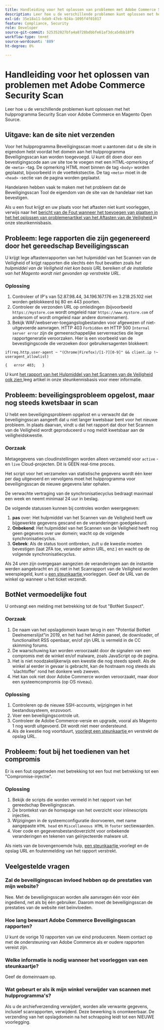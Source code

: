 ```yaml
---
title: Handleiding voor het oplossen van problemen met Adobe Commerce Security Scan
description: Leer hoe u de verschillende problemen kunt oplossen met het hulpprogramma Security Scan voor Adobe Commerce en Magento Open Source.
exl-id: 35e18a11-bda9-47eb-924a-1095f4f01017
feature: Compliance, Security
role: Developer
source-git-commit: 525352027bfa4a8728bdbbfe61af3dca5dbb18f9
workflow-type: tm+mt
source-wordcount: '889'
ht-degree: 0%

---
```


# Handleiding voor het oplossen van problemen met Adobe Commerce Security Scan

Leer hoe u de verschillende problemen kunt oplossen met het hulpprogramma Security Scan voor Adobe Commerce en Magento Open Source.

## Uitgave: kan de site niet verzenden

Voor het hulpprogramma Beveiligingsscan moet u aantonen dat u de site in eigendom hebt voordat het domein aan het hulpprogramma Beveiligingsscan kan worden toegevoegd. U kunt dit doen door een bevestigingscode aan uw site toe te voegen met een HTML-opmerking of de `<meta>` -tag. De opmerking HTML moet binnen de tag `<body>` worden geplaatst, bijvoorbeeld in de voettekstsectie. De tag `<meta>` moet in de `<head>` -sectie van de pagina worden geplaatst.

Handelaren hebben vaak te maken met het probleem dat de Beveiligingsscan Tool de eigendom van de site van de handelaar niet kan bevestigen.

Als u een fout krijgt en uw plaats voor het aftasten niet kunt voorleggen, verwijs naar het [ bericht van de Fout wanneer het toevoegen van plaatsen in het het oplossen van problemenartikel van het Aftasten van de Veiligheid ](/help/troubleshooting/miscellaneous/error-message-adding-site-into-security-scan.md) in onze steunkennisbasis.

## Probleem: lege rapporten die zijn gegenereerd door het gereedschap Beveiligingsscan

U krijgt lege aftastenrapporten van het hulpmiddel van het Scannen van de Veiligheid of krijgt rapporten die slechts één fout bevatten zoals *het hulpmiddel van de Veiligheid niet kon basis URL* bereiken of *de installatie van het Magento wordt niet gevonden op verstrekte URL*.

### Oplossing

1. Controleer of IP&#39;s van 52.87.98.44, 34.196.167.176 en 3.218.25.102 niet worden geblokkeerd bij 80 en 443 poorten.
1. Controleer de verzonden URL op omleidingen (bijvoorbeeld `https://mystore.com` wordt omgeleid naar `https://www.mystore.com` of andersom of wordt omgeleid naar andere domeinnamen).
1. Bekijk WAF/webserver-toegangslogbestanden voor afgewezen of niet-uitgevoerde aanvragen. HTTP 403 `Forbidden` en HTTP 500 `Internal server error` zijn de gemeenschappelijke serverreacties die lege rapportgeneratie veroorzaken. Hier is een voorbeeld van de bevestigingscode die verzoeken door gebruikersagenten blokkeert:

```code block
if(req.http.user-agent ~ "(Chrome|Firefox)/[1-7][0-9]" && client.ip !~ useragent_allowlist)

{   error 403;   }
```

U kunt [ het rapport van het Hulpmiddel van het Scannen van de Veiligheid ook zien ](/help/troubleshooting/miscellaneous/the-security-scan-tool-report-is-blank.md) leeg artikel in onze steunkennisbasis voor meer informatie.

## Probleem: beveiligingsprobleem opgelost, maar nog steeds kwetsbaar in scan

U hebt een beveiligingsprobleem opgelost en u verwacht dat de beveiligingsscan aangeeft dat u niet langer kwetsbaar bent voor het nieuwe probleem. In plaats daarvan, vindt u dat het rapport dat door het Scannen van de Veiligheid wordt geproduceerd u nog meldt kwetsbaar aan de veiligheidskwestie.

### Oorzaak

Metagegevens van cloudinstellingen worden alleen verzameld voor `active` - en `live` Cloud-projecten. Dit is GEEN real-time proces.

Het script voor het verzamelen van statistische gegevens wordt één keer per dag uitgevoerd en vervolgens moet het hulpprogramma voor beveiligingsscan de nieuwe gegevens later ophalen.

De verwachte vertraging van de synchronisatiecyclus bedraagt maximaal een week en neemt minimaal 24 uur in beslag.

De volgende statussen kunnen bij controles worden weergegeven:

1. **pas** over: Het hulpmiddel van het Scannen van de Veiligheid heeft uw bijgewerkte gegevens gescand en de veranderingen goedgekeurd.
1. **Onbekend**: Het hulpmiddel van het Scannen van de Veiligheid heeft nog geen gegevens over uw domein; wacht op de volgende synchronisatiecyclus.
1. **Gebrek**: Als de status toont ontbreken, zult u de kwestie moeten bevestigen (laat 2FA toe, verander admin URL, enz.) en wacht op de volgende synchronisatiecyclus.

Als 24 uren zijn overgegaan aangezien de veranderingen aan de instantie werden aangebracht en zij niet in het Scanrapport van de Veiligheid worden weerspiegeld, kunt u [ een steunkaartje ](/help/help-center-guide/help-center/magento-help-center-user-guide.md#submit-ticket) voorleggen. Geef de URL van de winkel op wanneer u het ticket verzendt.

## BotNet vermoedelijke fout

U ontvangt een melding met betrekking tot de fout &quot;BotNet Suspect&quot;.

### Oorzaak

1. De naam van het opslagdomein kwam terug in een &quot;Potential BotNet Deelnemerslijst&quot;in 2019, en het had het Admin paneel, de downloader, of functionaliteit RSS openbaar, en/of zijn URL is vermeld in de CC skimming forums.
1. De waarschuwing kan worden veroorzaakt door de signalen van een compromis met de winkel en/of malware, zoals JavaScript op de pagina.
1. Het is niet noodzakelijkerwijs een kwestie die nog steeds speelt. Als de winkel al eerder in gevaar is gebracht, kan de hostnaam nog steeds als &#39;slachtoffer&#39; rond het donkere web zweven.
1. Het kan ook niet door Adobe Commerce worden veroorzaakt, maar door een systeemcompromis (op OS niveau).

### Oplossing

1. Controleren op de nieuwe SSH-accounts, wijzigingen in het bestandssysteem, enzovoort.
1. Voer een beveiligingscontrole uit.
1. Controleer de Adobe Commerce-versie en upgrade, vooral als Magento 1 nog wordt uitgevoerd. Dit wordt niet meer ondersteund.
1. Als de kwestie nog voortduurt, [ voorlegt een steunkaartje ](/help/help-center-guide/help-center/magento-help-center-user-guide.md#submit-ticket) en verstrekt de opslag URL.

## Probleem: fout bij het toedienen van het compromis

Er is een fout opgetreden met betrekking tot een fout met betrekking tot een &quot;Compromise-injectie&quot;.

### Oplossing

1. Bekijk de scripts die worden vermeld in het rapport van het gereedschap Beveiligingsscan.
1. De brontekst van de homepage van het overzicht voor inlinescripts injecties.
1. Wijzigingen in de systeemconfiguratie doorvoeren, met name aangepaste `HTML head` en `Miscellaneous HTML` in `footer` sectiewaarden.
1. Voer code en gegevensbestandoverzicht voor onbekende veranderingen en tekenen van geïnjecteerde malware uit.

Als niets van de bovengenoemde hulp, [ een steunkaartje ](/help/help-center-guide/help-center/magento-help-center-user-guide.md#submit-ticket) voorlegt en de opslag URL en foutenmelding van het rapport verstrekt.

## Veelgestelde vragen

### Zal de beveiligingsscan invloed hebben op de prestaties van mijn website?

Nee. Met de beveiligingsscan worden alle aanvragen één voor één ingediend, net als bij één gebruiker. Daarom moet de beveiligingsscan de prestaties van de website niet beïnvloeden.

### Hoe lang bewaart Adobe Commerce Beveiligingsscan rapporten?

U kunt de vorige 10 rapporten van uw eind produceren. Neem contact op met de ondersteuning van Adobe Commerce als er oudere rapporten vereist zijn.

### Welke informatie is nodig wanneer het voorleggen van een steunkaartje?

Geef de domeinnaam op.

### Wat gebeurt er als ik mijn winkel verwijder van scannen met hulpprogramma&#39;s?

Als u de archiefverzending verwijdert, worden alle verwante gegevens, inclusief scanrapporten, verwijderd. Deze bewerking is onomkeerbaar. De verzending van het opslagdomein na het schrapping leidt tot een NIEUWE voorlegging.
